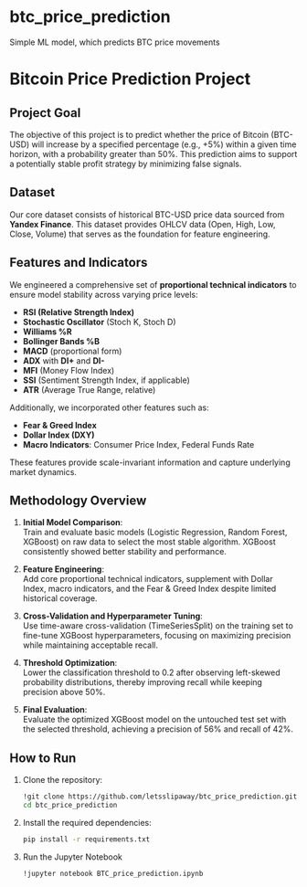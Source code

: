 # btc_price_prediction
Simple ML model, which predicts BTC price movements

# Bitcoin Price Prediction Project

## Project Goal
The objective of this project is to predict whether the price of Bitcoin (BTC-USD) will increase by a specified percentage (e.g., +5%) within a given time horizon, with a probability greater than 50%. This prediction aims to support a potentially stable profit strategy by minimizing false signals.

## Dataset
Our core dataset consists of historical BTC-USD price data sourced from **Yandex Finance**. This dataset provides OHLCV data (Open, High, Low, Close, Volume) that serves as the foundation for feature engineering.

## Features and Indicators
We engineered a comprehensive set of **proportional technical indicators** to ensure model stability across varying price levels:
- **RSI (Relative Strength Index)**
- **Stochastic Oscillator** (Stoch K, Stoch D)
- **Williams %R**
- **Bollinger Bands %B**
- **MACD** (proportional form)
- **ADX** with **DI+** and **DI-**
- **MFI** (Money Flow Index)
- **SSI** (Sentiment Strength Index, if applicable)
- **ATR** (Average True Range, relative)

Additionally, we incorporated other features such as:
- **Fear & Greed Index**
- **Dollar Index (DXY)**
- **Macro Indicators**: Consumer Price Index, Federal Funds Rate

These features provide scale-invariant information and capture underlying market dynamics.

## Methodology Overview
1. **Initial Model Comparison**:  
   Train and evaluate basic models (Logistic Regression, Random Forest, XGBoost) on raw data to select the most stable algorithm. XGBoost consistently showed better stability and performance.

2. **Feature Engineering**:  
   Add core proportional technical indicators, supplement with Dollar Index, macro indicators, and the Fear & Greed Index despite limited historical coverage.

3. **Cross-Validation and Hyperparameter Tuning**:  
   Use time-aware cross-validation (TimeSeriesSplit) on the training set to fine-tune XGBoost hyperparameters, focusing on maximizing precision while maintaining acceptable recall.

4. **Threshold Optimization**:  
   Lower the classification threshold to 0.2 after observing left-skewed probability distributions, thereby improving recall while keeping precision above 50%.

5. **Final Evaluation**:  
   Evaluate the optimized XGBoost model on the untouched test set with the selected threshold, achieving a precision of 56% and recall of 42%.

## How to Run

1. Clone the repository:
   ```bash
   !git clone https://github.com/letsslipaway/btc_price_prediction.git
   cd btc_price_prediction
   
2. Install the required dependencies:
   ```bash
   pip install -r requirements.txt

3. Run the Jupyter Notebook
   ```bash
   !jupyter notebook BTC_price_prediction.ipynb

